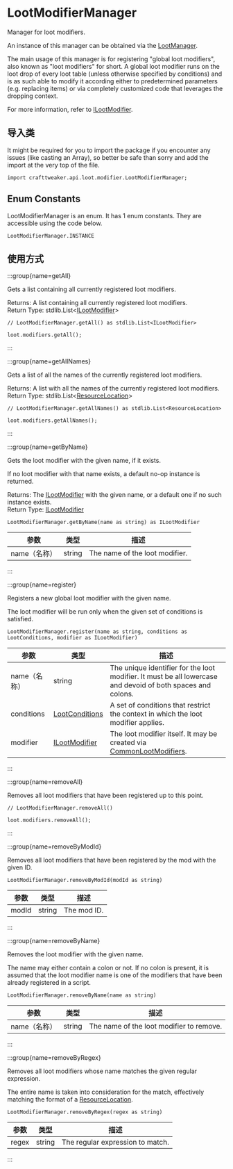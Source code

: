 # LootModifierManager

Manager for loot modifiers.

 An instance of this manager can be obtained via the [LootManager](/vanilla/api/loot/LootManager).

 The main usage of this manager is for registering "global loot modifiers", also known as "loot modifiers" for short. A global loot modifier runs on the loot drop of every loot table (unless otherwise specified by conditions) and is as such able to modify it according either to predetermined parameters (e.g. replacing items) or via completely customized code that leverages the dropping context.

 For more information, refer to [ILootModifier](/vanilla/api/loot/modifier/ILootModifier).

## 导入类

It might be required for you to import the package if you encounter any issues (like casting an Array), so better be safe than sorry and add the import at the very top of the file.
```zenscript
import crafttweaker.api.loot.modifier.LootModifierManager;
```


## Enum Constants

LootModifierManager is an enum. It has 1 enum constants. They are accessible using the code below.

```zenscript
LootModifierManager.INSTANCE
```
## 使用方式

:::group{name=getAll}

Gets a list containing all currently registered loot modifiers.

Returns: A list containing all currently registered loot modifiers.  
Return Type: stdlib.List&lt;[ILootModifier](/vanilla/api/loot/modifier/ILootModifier)&gt;

```zenscript
// LootModifierManager.getAll() as stdlib.List<ILootModifier>

loot.modifiers.getAll();
```

:::

:::group{name=getAllNames}

Gets a list of all the names of the currently registered loot modifiers.

Returns: A list with all the names of the currently registered loot modifiers.  
Return Type: stdlib.List&lt;[ResourceLocation](/vanilla/api/resource/ResourceLocation)&gt;

```zenscript
// LootModifierManager.getAllNames() as stdlib.List<ResourceLocation>

loot.modifiers.getAllNames();
```

:::

:::group{name=getByName}

Gets the loot modifier with the given name, if it exists.

 If no loot modifier with that name exists, a default no-op instance is returned.

Returns: The [ILootModifier](/vanilla/api/loot/modifier/ILootModifier) with the given name, or a default one if no such instance exists.  
Return Type: [ILootModifier](/vanilla/api/loot/modifier/ILootModifier)

```zenscript
LootModifierManager.getByName(name as string) as ILootModifier
```

| 参数       | 类型     | 描述                             |
| -------- | ------ | ------------------------------ |
| name（名称） | string | The name of the loot modifier. |


:::

:::group{name=register}

Registers a new global loot modifier with the given name.

 The loot modifier will be run only when the given set of conditions is satisfied.

```zenscript
LootModifierManager.register(name as string, conditions as LootConditions, modifier as ILootModifier)
```

| 参数         | 类型                                                           | 描述                                                                                                                                          |
| ---------- | ------------------------------------------------------------ | ------------------------------------------------------------------------------------------------------------------------------------------- |
| name（名称）   | string                                                       | The unique identifier for the loot modifier. It must be all lowercase and devoid of both spaces and <br />                    colons. |
| conditions | [LootConditions](/vanilla/api/loot/condition/LootConditions) | A set of conditions that restrict the context in which the loot modifier applies.                                                           |
| modifier   | [ILootModifier](/vanilla/api/loot/modifier/ILootModifier)    | The loot modifier itself. It may be created via [CommonLootModifiers](/vanilla/api/loot/modifier/CommonLootModifiers).                      |


:::

:::group{name=removeAll}

Removes all loot modifiers that have been registered up to this point.

```zenscript
// LootModifierManager.removeAll()

loot.modifiers.removeAll();
```

:::

:::group{name=removeByModId}

Removes all loot modifiers that have been registered by the mod with the given ID.

```zenscript
LootModifierManager.removeByModId(modId as string)
```

| 参数    | 类型     | 描述          |
| ----- | ------ | ----------- |
| modId | string | The mod ID. |


:::

:::group{name=removeByName}

Removes the loot modifier with the given name.

 The name may either contain a colon or not. If no colon is present, it is assumed that the loot modifier name is one of the modifiers that have been already registered in a script.

```zenscript
LootModifierManager.removeByName(name as string)
```

| 参数       | 类型     | 描述                                       |
| -------- | ------ | ---------------------------------------- |
| name（名称） | string | The name of the loot modifier to remove. |


:::

:::group{name=removeByRegex}

Removes all loot modifiers whose name matches the given regular expression.

 The entire name is taken into consideration for the match, effectively matching the format of a [ResourceLocation](/vanilla/api/resource/ResourceLocation).

```zenscript
LootModifierManager.removeByRegex(regex as string)
```

| 参数    | 类型     | 描述                               |
| ----- | ------ | -------------------------------- |
| regex | string | The regular expression to match. |


:::


